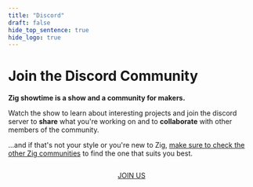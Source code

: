```yaml
---
title: "Discord"
draft: false
hide_top_sentence: true
hide_logo: true
---
```

<link rel="stylesheet" type="text/css" href="./style.css">

# Join the Discord Community

**Zig showtime is a show and a community for makers.**

Watch the show to learn about interesting projects and join the discord server to **share** what you're working on and to **collaborate** with other members of the community. 


...and if that's not your style or you're new to Zig, [make sure to check the other Zig communities](https://github.com/ziglang/zig/wiki/Community) to find the one that suits you best.


<div style="display:flex;justify-content:space-around;align-self: center;flex-wrap:wrap;margin-top:1em;">

<a id="youtube" class="button" target="_blank" href="https://discord.gg/QTJdmGHBYt">JOIN US</a>
</div>